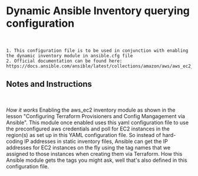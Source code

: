
<h1>Dynamic Ansible Inventory querying configuration</h1><br />

```
1. This configuration file is to be used in conjunction with enabling the dynamic inventory module in ansible.cfg file
2. Official documentation can be found here: https://docs.ansible.com/ansible/latest/collections/amazon/aws/aws_ec2_inventory.html
```

<h2>Notes and Instructions</h2><br />

*How it works*
Enabling the aws_ec2 inventory module as shown in the lesson "Configuring Terraform Provisioners and Config Mangagement via Ansible". This module once enabled uses this yaml configuration file to use the preconfigured aws credentials and poll for EC2 instances in the region(s) as set up in this YAML configuration file. So instead of hard-coding IP addresses in static inventory files, Ansible can get the IP addresses for EC2 instances on the fly using the tag names that we assigned to those instances when creating them via Terraform. How this Ansible module gets the tags you might ask, well that's also defined in this configuration file.
